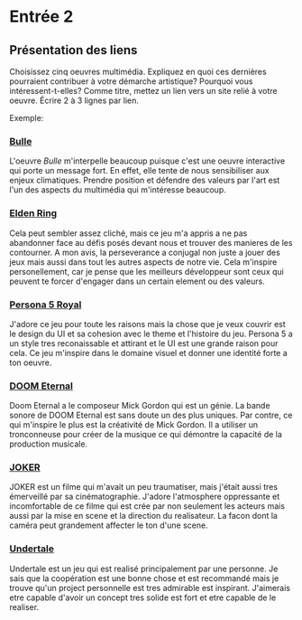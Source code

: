 # Entrée 2
## Présentation des liens
Choisissez cinq oeuvres multimédia. Expliquez en quoi ces dernières pourraient contribuer à votre démarche artistique? Pourquoi vous intéressent-t-elles? Comme titre, mettez un lien vers un site relié à votre oeuvre. Écrire 2 à 3 lignes par lien.

Exemple: 
### [Bulle](https://www.onf.ca/interactif/bulle/) 
L'oeuvre *Bulle* m'interpelle beaucoup puisque c'est une oeuvre interactive qui porte un message fort. En effet, elle tente de nous sensibiliser aux enjeux climatiques. Prendre position et défendre des valeurs par l'art est l'un des aspects du multimédia qui m'intéresse beaucoup. 

### [Elden Ring](https://store.steampowered.com/app/1245620/ELDEN_RING/)
Cela peut sembler assez cliché, mais ce jeu m'a appris a ne pas abandonner face au défis posés devant nous et trouver des manieres de les contourner. A mon avis, la perseverance a conjugal non juste a jouer des jeux mais aussi dans tout les autres aspects de notre vie. Cela m'inspire personellement, car je pense que les meilleurs développeur sont ceux qui peuvent te forcer d'engager dans un certain element ou des valeurs.

### [Persona 5 Royal](https://store.steampowered.com/app/1687950/Persona_5_Royal/)
J'adore ce jeu pour toute les raisons mais la chose que je veux couvrir est le design du UI et sa cohesion avec le theme et l'histoire du jeu. Persona 5 a un style tres reconaissable et attirant et le UI est une grande raison pour cela. Ce jeu m'inspire dans le domaine visuel et donner une identité forte a ton oeuvre.

### [DOOM Eternal](https://store.steampowered.com/app/782330/DOOM_Eternal/)
Doom Eternal a le composeur Mick Gordon qui est un génie. La bande sonore de DOOM Eternal est sans doute un des plus uniques. Par contre, ce qui m'inspire le plus est la créativité de Mick Gordon. Il a utiliser un tronconneuse pour créer de la musique ce qui démontre la capacité de la production musicale.

### [JOKER](https://www.youtube.com/watch?v=t433PEQGErc)
JOKER est un filme qui m'avait un peu traumatiser, mais j'était aussi tres émerveillé par sa cinématographie. J'adore l'atmosphere oppressante et incomfortable de ce filme qui est crée par non seulement les acteurs mais aussi par la mise en scene et la direction du realisateur. La facon dont la caméra peut grandement affecter le ton d'une scene.

### [Undertale](https://store.steampowered.com/app/391540/Undertale/)
Undertale est un jeu qui est realisé principalement par une personne. Je sais que la coopération est une bonne chose et est recommandé mais je trouve qu'un project personnelle est tres admirable est inspirant. J'aimerais etre capable d'avoir un concept tres solide est fort et etre capable de le realiser.
